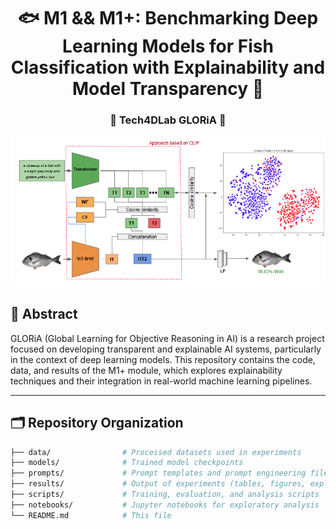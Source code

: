 <h1 align="center">🐟 M1 && M1+: Benchmarking Deep Learning Models for Fish Classification with Explainability and Model Transparency 🔎</h1>
<h3 align="center">🌊 Tech4DLab GLORiA 🎣</h3>

<p align="center">
  <img src="images/abstract.png" alt="Abstract image" width="600"/>
</p>

## 🧠 Abstract

GLORiA (Global Learning for Objective Reasoning in AI) is a research project focused on developing transparent and explainable AI systems, particularly in the context of deep learning models. This repository contains the code, data, and results of the M1+ module, which explores explainability techniques and their integration in real-world machine learning pipelines.

---

## 🗂️ Repository Organization

```bash
├── data/                # Processed datasets used in experiments
├── models/              # Trained model checkpoints
├── prompts/             # Prompt templates and prompt engineering files
├── results/             # Output of experiments (tables, figures, explainability outputs)
├── scripts/             # Training, evaluation, and analysis scripts
├── notebooks/           # Jupyter notebooks for exploratory analysis
└── README.md            # This file


